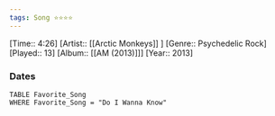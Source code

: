 ```yaml
---
tags: Song ⭐⭐⭐⭐ 
---
```

[Time:: 4:26]
[Artist:: [[Arctic Monkeys]] ]
[Genre:: Psychedelic Rock]
[Played:: 13]
[Album:: [[AM (2013)]]]
[Year:: 2013]
### Dates
````dataview
TABLE Favorite_Song
WHERE Favorite_Song = "Do I Wanna Know"
````